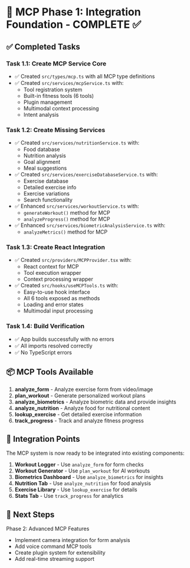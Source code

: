 # 🎯 MCP Phase 1: Integration Foundation - COMPLETE ✅

## ✅ Completed Tasks

### Task 1.1: Create MCP Service Core
- ✅ Created `src/types/mcp.ts` with all MCP type definitions
- ✅ Created `src/services/mcpService.ts` with:
  - Tool registration system
  - Built-in fitness tools (6 tools)
  - Plugin management
  - Multimodal context processing
  - Intent analysis

### Task 1.2: Create Missing Services
- ✅ Created `src/services/nutritionService.ts` with:
  - Food database
  - Nutrition analysis
  - Goal alignment
  - Meal suggestions
- ✅ Created `src/services/exerciseDatabaseService.ts` with:
  - Exercise database
  - Detailed exercise info
  - Exercise variations
  - Search functionality
- ✅ Enhanced `src/services/workoutService.ts` with:
  - `generateWorkout()` method for MCP
  - `analyzeProgress()` method for MCP
- ✅ Enhanced `src/services/biometricAnalysisService.ts` with:
  - `analyzeMetrics()` method for MCP

### Task 1.3: Create React Integration
- ✅ Created `src/providers/MCPProvider.tsx` with:
  - React context for MCP
  - Tool execution wrapper
  - Context processing wrapper
- ✅ Created `src/hooks/useMCPTools.ts` with:
  - Easy-to-use hook interface
  - All 6 tools exposed as methods
  - Loading and error states
  - Multimodal input processing

### Task 1.4: Build Verification
- ✅ App builds successfully with no errors
- ✅ All imports resolved correctly
- ✅ No TypeScript errors

## 📦 MCP Tools Available

1. **analyze_form** - Analyze exercise form from video/image
2. **plan_workout** - Generate personalized workout plans
3. **analyze_biometrics** - Analyze biometric data and provide insights  
4. **analyze_nutrition** - Analyze food for nutritional content
5. **lookup_exercise** - Get detailed exercise information
6. **track_progress** - Track and analyze fitness progress

## 🔗 Integration Points

The MCP system is now ready to be integrated into existing components:

1. **Workout Logger** - Use `analyze_form` for form checks
2. **Workout Generator** - Use `plan_workout` for AI workouts
3. **Biometrics Dashboard** - Use `analyze_biometrics` for insights
4. **Nutrition Tab** - Use `analyze_nutrition` for food analysis
5. **Exercise Library** - Use `lookup_exercise` for details
6. **Stats Tab** - Use `track_progress` for analytics

## 🚀 Next Steps

Phase 2: Advanced MCP Features
- Implement camera integration for form analysis
- Add voice command MCP tools
- Create plugin system for extensibility
- Add real-time streaming support